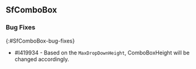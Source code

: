 ## SfComboBox

### Bug Fixes
{:#SfComboBox-bug-fixes}

* \#I419934 - Based on the `MaxDropDownHeight`, ComboBoxHeight will be changed accordingly.